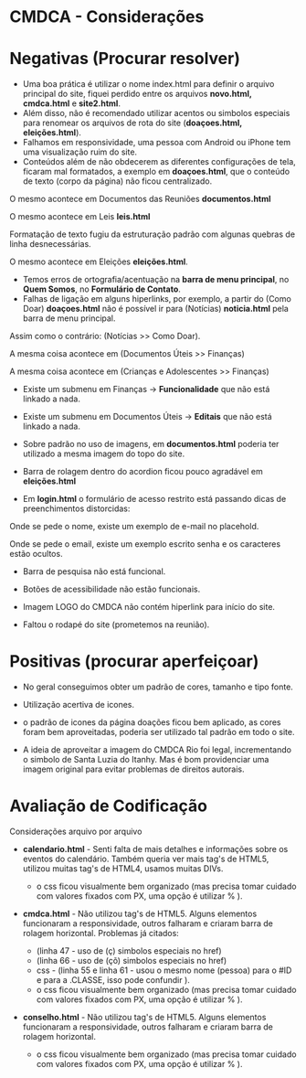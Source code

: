# CMDCA - Considerações

# Negativas (Procurar resolver)

* Uma boa prática é utilizar o nome index.html para definir o arquivo principal do site, fiquei perdido entre os arquivos **novo.html, cmdca.html** e **site2.html**.
* Além disso, não é recomendado utilizar acentos ou simbolos especiais para renomear os arquivos de rota do site (**doaçoes.html, eleições.html**).
* Falhamos em responsividade, uma pessoa com Android ou iPhone tem uma visualização ruim do site.
* Conteúdos além de não obdecerem as diferentes configurações de tela, ficaram mal formatados, a exemplo em **doaçoes.html**, que o conteúdo de texto (corpo da página) não ficou centralizado.

O mesmo acontece em Documentos das Reuniões **documentos.html**

O mesmo acontece em Leis **leis.html**

Formatação de texto fugiu da estruturação padrão com algunas quebras de linha desnecessárias.

O mesmo acontece em Eleições **eleições.html**.

* Temos erros de ortografia/acentuação na **barra de menu principal**, no **Quem Somos**, no **Formulário de Contato**.
* Falhas de ligação em alguns hiperlinks, por exemplo, a partir do (Como Doar) **doaçoes.html** não é possível ir para (Notícias) **noticia.html** pela barra de menu principal. 

Assim como o contrário: (Notícias >> Como Doar).

A mesma coisa acontece em (Documentos Úteis >> Finanças)

A mesma coisa acontece em (Crianças e Adolescentes >> Finanças)

* Existe um submenu em Finanças -> **Funcionalidade** que não está linkado a nada.
* Existe um submenu em Documentos Úteis -> **Editais** que não está linkado a nada.
* Sobre padrão no uso de imagens, em **documentos.html** poderia ter utilizado a mesma imagem do topo do site.

* Barra de rolagem dentro do acordion ficou pouco agradável em **eleições.html**

* Em **login.html** o formulário de acesso restrito está passando dicas de preenchimentos distorcidas:

Onde se pede o nome, existe um exemplo de e-mail no placehold.

Onde se pede o email, existe um exemplo escrito senha e os caracteres estão ocultos.

* Barra de pesquisa não está funcional.

* Botões de acessibilidade não estão funcionais.

* Imagem LOGO do CMDCA não contém hiperlink para início do site.

* Faltou o rodapé do site (prometemos na reunião).

# Positivas (procurar aperfeiçoar)

* No geral conseguimos obter um padrão de cores, tamanho e tipo fonte. 

* Utilização acertiva de icones.

* o padrão de icones da página doações ficou bem aplicado, as cores foram bem aproveitadas, poderia ser utilizado tal padrão em todo o site.

* A ideia de aproveitar a imagem do CMDCA Rio foi legal, incrementando o simbolo de Santa Luzia do Itanhy. Mas é bom providenciar uma imagem original para evitar problemas de direitos autorais.

# Avaliação de Codificação
Considerações arquivo por arquivo

- **calendario.html** - Senti falta de mais detalhes e informações sobre os eventos do calendário. Também queria ver mais tag's de HTML5, utilizou muitas tag's de HTML4, usamos muitas DIVs. 
    - o css ficou visualmente bem organizado (mas precisa tomar cuidado com valores fixados com PX, uma opção é utilizar % ).

- **cmdca.html** - Não utilizou tag's de HTML5. Alguns elementos funcionaram a responsividade, outros falharam e criaram barra de rolagem horizontal. 
Problemas já citados:
    - (linha 47 - uso de (ç) simbolos especiais no href)
    - (linha 66 - uso de (çõ) simbolos especiais no href)
    - css - (linha 55 e linha 61 - usou o mesmo nome (pessoa) para o #ID e para a .CLASSE, isso pode confundir ).
    - o css ficou visualmente bem organizado (mas precisa tomar cuidado com valores fixados com PX, uma opção é utilizar % ).

- **conselho.html** - Não utilizou tag's de HTML5. Alguns elementos funcionaram a responsividade, outros falharam e criaram barra de rolagem horizontal. 
    - o css ficou visualmente bem organizado (mas precisa tomar cuidado com valores fixados com PX, uma opção é utilizar % ).